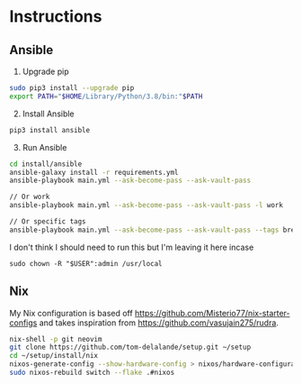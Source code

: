 
# Instructions

## Ansible

1. Upgrade pip
```sh
sudo pip3 install --upgrade pip
export PATH="$HOME/Library/Python/3.8/bin:"$PATH
```

2. Install Ansible
```sh
pip3 install ansible
```

3. Run Ansible
```sh
cd install/ansible
ansible-galaxy install -r requirements.yml
ansible-playbook main.yml --ask-become-pass --ask-vault-pass

// Or work
ansible-playbook main.yml --ask-become-pass --ask-vault-pass -l work

// Or specific tags
ansible-playbook main.yml --ask-become-pass --ask-vault-pass --tags brew nvim ssh dotfiles osx
```

I don't think I should need to run this but I'm leaving it here incase
```
sudo chown -R "$USER":admin /usr/local
```

## Nix

My Nix configuration is based off https://github.com/Misterio77/nix-starter-configs and takes inspiration from https://github.com/vasujain275/rudra.

```sh
nix-shell -p git neovim
git clone https://github.com/tom-delalande/setup.git ~/setup
cd ~/setup/install/nix
nixos-generate-config --show-hardware-config > nixos/hardware-configuration.nix
sudo nixos-rebuild switch --flake .#nixos
```
